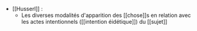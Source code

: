  - [[Husserl]] : 
	 - Les diverses modalités d'apparition des [[chose]]s en relation avec les actes intentionnels ([[intention éidétique]]) du [[sujet]]